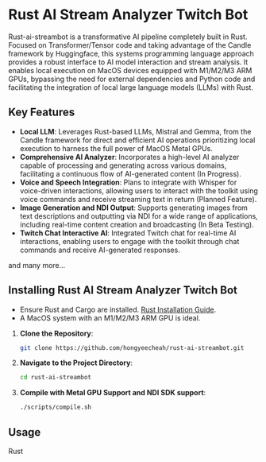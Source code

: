 # Rust AI Stream Analyzer Twitch Bot

Rust-ai-streambot is a transformative AI pipeline completely built in Rust. Focused on Transformer/Tensor code and taking advantage of the Candle framework by Huggingface, this systems programming language approach provides a robust interface to AI model interaction and stream analysis. It enables local execution on MacOS devices equipped with M1/M2/M3 ARM GPUs, bypassing the need for external dependencies and Python code and facilitating the integration of local large language models (LLMs) with Rust.

## Key Features

-   **Local LLM**: Leverages Rust-based LLMs, Mistral and Gemma, from the Candle framework for direct and efficient AI operations prioritizing local execution to harness the full power of MacOS Metal GPUs.
-   **Comprehensive AI Analyzer**: Incorporates a high-level AI analyzer capable of processing and generating across various domains, facilitating a continuous flow of AI-generated content (In Progress).
-   **Voice and Speech Integration**: Plans to integrate with Whisper for voice-driven interactions, allowing users to interact with the toolkit using voice commands and receive streaming text in return (Planned Feature).
-   **Image Generation and NDI Output**: Supports generating images from text descriptions and outputting via NDI for a wide range of applications, including real-time content creation and broadcasting (In Beta Testing).
-   **Twitch Chat Interactive AI**: Integrated Twitch chat for real-time AI interactions, enabling users to engage with the toolkit through chat commands and receive AI-generated responses.

and many more...

## Installing Rust AI Stream Analyzer Twitch Bot

-   Ensure Rust and Cargo are installed. [Rust Installation Guide](https://www.rust-lang.org/tools/install).
-   A MacOS system with an M1/M2/M3 ARM GPU is ideal.

1. **Clone the Repository**:

    ```bash
    git clone https://github.com/hongyeecheah/rust-ai-streambot.git
    ```

2. **Navigate to the Project Directory**:

    ```bash
    cd rust-ai-streambot
    ```

3. **Compile with Metal GPU Support and NDI SDK support**:

    ```bash
    ./scripts/compile.sh
    ```

## Usage

Rust 